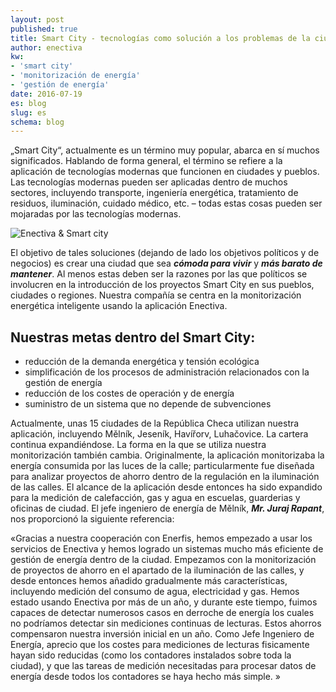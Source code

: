 ```yaml
---
layout: post
published: true
title: Smart City - tecnologías como solución a los problemas de la ciudad
author: enectiva
kw:
- 'smart city'
- 'monitorización de energía'
- 'gestión de energía'
date: 2016-07-19
es: blog
slug: es
schema: blog
---
```


„Smart City“, actualmente es un término muy popular, abarca en sí muchos significados. Hablando de forma general, el término se refiere a la aplicación de tecnologías modernas que funcionen en ciudades y pueblos. Las tecnologías modernas pueden ser aplicadas dentro de muchos sectores, incluyendo transporte, ingeniería energética, tratamiento de residuos, iluminación, cuidado médico, etc. – todas estas cosas pueden ser mojaradas por las tecnologías modernas.

<img src="/img/blog/enectiva_smart_city.jpg" alt="Enectiva & Smart city" class="center">


El objetivo de tales soluciones (dejando de lado los objetivos políticos y de negocios) es crear una ciudad que sea ***cómoda para vivir*** y ***más barato de mantener***. Al menos estas deben ser la razones por las que políticos se involucren en la introducción de los proyectos Smart City en sus pueblos, ciudades o regiones. Nuestra compañía se centra en la monitorización energética inteligente usando la aplicación Enectiva.

## Nuestras metas dentro del Smart City:

- reducción de la demanda energética y tensión ecológica
- simplificación de los procesos de administración relacionados con la gestión de energía
- reducción de los costes de operación y de energía
- suministro de un sistema que no depende de subvenciones

Actualmente, unas 15 ciudades de la República Checa utilizan nuestra aplicación, incluyendo Mělník, Jeseník, Havířorv, Luhačovice. La cartera continua expandiéndose. La forma en la que se utiliza nuestra monitorización también cambia. Originalmente, la aplicación monitorizaba la energía consumida por las luces de la calle; particularmente fue diseñada para analizar proyectos de ahorro dentro de la regulación en la iluminación de las calles. El alcance de la aplicación desde entonces ha sido expandido para la medición de calefacción, gas y agua en escuelas, guarderias y oficinas de ciudad. El jefe ingeniero de energía de Mělník, ***Mr. Juraj Rapant***, nos proporcionó la siguiente referencia:


«Gracias a nuestra cooperación con Enerfis, hemos empezado a usar los servicios de Enectiva y hemos logrado un sistemas mucho más eficiente de gestión de energía dentro de la ciudad. Empezamos con la monitorización de proyectos de ahorro en el apartado de la iluminación de las calles, y desde entonces hemos añadido gradualmente más características, incluyendo medición del consumo de agua, electricidad y gas. Hemos estado usando Enectiva por más de un año, y durante este tiempo, fuimos capaces de detectar numerosos casos en derroche de energía los cuales no podríamos detectar sin mediciones continuas de lecturas. Estos ahorros compensaron nuestra inversión inicial en un año. Como Jefe Ingeniero de Energía, aprecio que los costes para mediciones de lecturas fisicamente hayan sido reducidas (como los contadores instalados sobre toda la ciudad), y que las tareas de medición necesitadas para procesar datos de energía desde todos los contadores se haya hecho más simple. »

